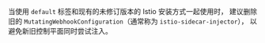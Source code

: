 ---
---
当使用 `default` 标签和现有的未修订版本的 Istio 安装方式一起使用时，
建议删除旧的 `MutatingWebhookConfiguration`（通常称为 `istio-sidecar-injector`），
以避免新旧控制平面同时尝试注入。
